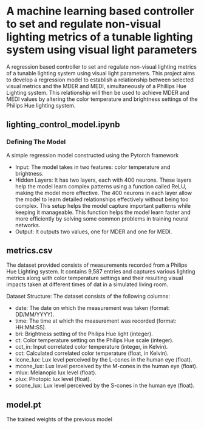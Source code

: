 # A machine learning based controller to set and regulate non-visual lighting metrics of a tunable lighting system using visual light parameters
A regression based controller to set and regulate non-visual lighting metrics of a tunable lighting system using visual light parameters. This project aims to develop a regression model to establish a relationship between selected visual metrics and the MDER and MEDI, simultaneously of a Phillips Hue Lighting system. This relationship will then be used to achieve MDER and MEDI values by altering the color temperature and brightness settings of the Philips Hue lighting system.

## lighting_control_model.ipynb
### Defining The Model
A simple regression model constructed using the Pytorch framework
- Input: The model takes in two features: color temperature and brightness.
- Hidden Layers: It has two layers, each with 400 neurons. These layers help the model learn complex patterns using a function called ReLU, making the model more effective. The 400 neurons in each layer allow the model to learn detailed relationships effectively without being too complex. This setup helps the model capture important patterns while keeping it manageable. This function helps the model learn faster and more efficiently by solving some common problems in training neural networks.
- Output: It outputs two values, one for MDER and one for MEDI.

## metrics.csv
The dataset provided consists of measurements recorded from a Philips Hue Lighting system. It contains 9,587 entries and captures various lighting metrics along with color temperature settings and their resulting visual impacts taken at different times of dat in a simulated living room. 

Dataset Structure:
The dataset consists of the following columns:
- date: The date on which the measurement was taken (format: DD/MM/YYYY).
- time: The time at which the measurement was recorded (format: HH:MM:SS).
- bri: Brightness setting of the Philips Hue light (integer).
- ct: Color temperature setting on the Philips Hue scale (integer).
- cct_in: Input correlated color temperature (integer, in Kelvin).
- cct: Calculated correlated color temperature (float, in Kelvin).
- lcone_lux: Lux level perceived by the L-cones in the human eye (float).
- mcone_lux: Lux level perceived by the M-cones in the human eye (float).
- mlux: Melanopic lux level (float).
- plux: Photopic lux level (float).
- scone_lux: Lux level perceived by the S-cones in the human eye (float).

## model.pt
The trained weights of the previous model
